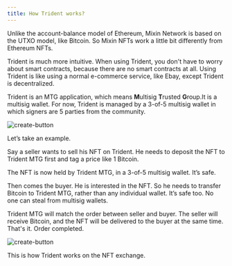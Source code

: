 ```yaml
---
title: How Trident works?
---
```


Unlike the account-balance model of Ethereum, Mixin Network is based on the UTXO model, like Bitcoin. So Mixin NFTs work a little bit differently from Ethereum NFTs.

Trident is much more intuitive. When using Trident, you don't have to worry about smart contracts, because there are no smart contracts at all. Using Trident is like using a normal e-commerce service, like Ebay, except Trident is decentralized.

Trident is an MTG application, which means **M**ultisig **T**rusted **G**roup.It is a multisig wallet. For now, Trident is managed by a 3-of-5 multisig wallet in which signers are 5 parties from the community.

![create-button](@site/static/img/docs/faq/mtg.jpg)

Let’s take an example.

Say a seller wants to sell his NFT on Trident. He needs to deposit the NFT to Trident MTG first and tag a price like 1 Bitcoin.

The NFT is now held by Trident MTG, in a 3-of-5 multisig wallet. It’s safe.

Then comes the buyer. He is interested in the NFT. So he needs to transfer Bitcoin to Trident MTG, rather than any individual wallet. It’s safe too. No one can steal from multisig wallets.

Trident MTG will match the order between seller and buyer. The seller will receive Bitcoin, and the NFT will be delivered to the buyer at the same time. That's it. Order completed.

![create-button](@site/static/img/docs/faq/exchange.jpg)

This is how Trident works on the NFT exchange.
